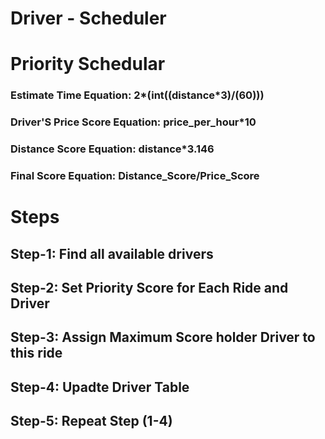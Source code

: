 # Driver - Scheduler
# Priority Schedular

### Estimate Time Equation: 2*(int((distance*3)/(60)))

### Driver'S Price Score Equation: price_per_hour*10
### Distance Score Equation: distance*3.146
### Final Score Equation: Distance_Score/Price_Score

# Steps
## Step-1: Find all available drivers
## Step-2: Set Priority Score for Each Ride and Driver
## Step-3: Assign Maximum Score holder Driver to this ride
## Step-4: Upadte Driver Table
## Step-5: Repeat  Step (1-4)
